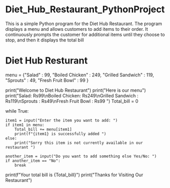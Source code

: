 # Diet_Hub_Restaurant_PythonProject
This is a simple Python program for the Diet Hub Restaurant. The program displays a menu and allows customers to add items to their order. It continuously prompts the customer for additional items until they choose to stop, and then it displays the total bill
# Diet Hub Resturant
menu = {"Salad" : 99,
        "Boiled Chicken" : 249,
        "Grilled Sandwich" : 119,
        "Sprouts" : 49,
        "Fresh Fruit Bowl" : 99
}

print("Welcome to Diet Hub Restaurant")
print("Here is our menu")
print("Salad: Rs99\nBoiled Chicken: Rs249\nGrilled Sandwich : Rs119\nSprouts : Rs49\nFresh Fruit Bowl : Rs99 ")
Total_bill = 0

while True:

    item1 = input("Enter the item you want to add: ")
    if item1 in menu:
        Total_bill += menu[item1]
        print(f"{item1} is successfully added ")
    else:
        print("Sorry this item is not currently available in our restaurant ")

    another_item = input("Do you want to add something else Yes/No: ")
    if another_item == "No":
        break
print(f"Your total bill is {Total_bill}")
print("Thanks for Visiting Our Restaurant")
